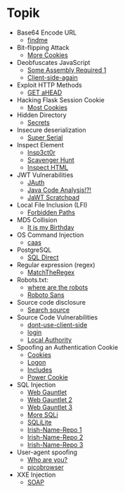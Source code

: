 # Topik
- Base64 Encode URL
	- [findme](findme)
- Bit-flipping Attack
	- [More Cookies](More%20Cookies)
- Deobfuscates JavaScript
	- [Some Assembly Required 1](Some%20Assembly%20Required%201)
	- [Client-side-again](Client-side-again)
- Exploit HTTP Methods
	- [GET aHEAD](GET%20aHEAD)
- Hacking Flask Session Cookie
	- [Most Cookies](Most%20Cookies)
- Hidden Directory
	- [Secrets](Secrets)
- Insecure deserialization
	- [Super Serial](Super%20Serial)
- Inspect Element
	- [Insp3ct0r](insp3ct0r)
	- [Scavenger Hunt](Scavenger%20Hunt)
	- [Inspect HTML](Inspect%20HTML)
- JWT Vulnerabilities
	- [JAuth](jAuth)
	- [Java Code Analysis!?!](Java%20Code%20Analysis)
	- [JaWT Scratchpad](JaWT%20Scratchpad)
- Local File Inclusion (LFI)
	- [Forbidden Paths](Forbidden%20Paths)
- MD5 Collision
	- [It is my Birthday](It%20is%20my%20Birthday)
- OS Command Injection
	- [caas](caas)
- PostgreSQL
	- [SQL Direct](SQL%20Directs)
- Regular expression (regex)
	- [MatchTheRegex](matchtheregex)
- Robots.txt: 
	- [where are the robots](where%20are%20the%20robots)
	- [Roboto Sans](Roboto%20Sans)
- Source code disclosure
	- [Search source](Search%20source)
- Source Code Vulnerabilities
	- [dont-use-client-side](dont-use-client-side)
	- [login](login)
	- [Local Authority](Local%20Authority)
- Spoofing an Authentication Cookie
	- [Cookies](cookies)
	- [Logon](logon)
	- [Includes](includes)
	- [Power Cookie](Power%20Cookie)
- SQL Injection
	- [Web Gauntlet](Web%20Gauntlet)
	- [Web Gauntlet 2](Web%20Gauntlet%202)
	- [Web Gauntlet 3](Web%20Gauntlet%203)
	- [More SQLi](More%20SQLi)
	- [SQLiLite](SQLiLite)
	- [Irish-Name-Repo 1](Irish-Name-Repo%201)
	- [Irish-Name-Repo 2](Irish-Name-Repo%202)
	- [Irish-Name-Repo 3](Irish-Name-Repo%203)
- User-agent spoofing
	- [Who are you?](Who%20are%20you)
	- [picobrowser](picobrowser)
- XXE Injection
	- [SOAP](SOAP)